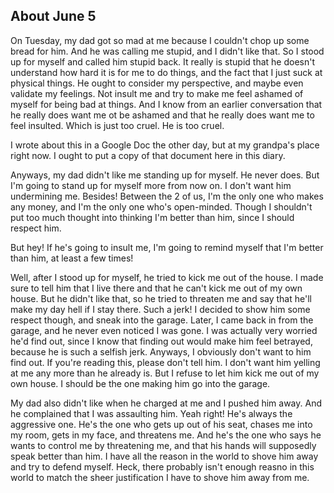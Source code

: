
## About June 5
On Tuesday, my dad got so mad at me because I couldn't chop up some bread for him. And he was calling me stupid, and I didn't like that. So I stood up for myself and called him stupid back. It really is stupid that he doesn't understand how hard it is for me to do things, and the fact that I just suck at physical things. He ought to consider my perspective, and maybe even validate my feelings. Not insult me and try to make me feel ashamed of myself for being bad at things. And I know from an earlier conversation that he really does want me ot be ashamed and that he really does want me to feel insulted. Which is just too cruel. He is too cruel.

I wrote about this in a Google Doc the other day, but at my grandpa's place right now. I ought to put a copy of that document here in this diary.

Anyways, my dad didn't like me standing up for myself. He never does. But I'm going to stand up for myself more from now on. I don't want him undermining me. Besides! Between the 2 of us, I'm the only one who makes any money, and I'm the only one who's open-minded. Though I shouldn't put too much thought into thinking I'm better than him, since I should respect him.

But hey! If he's going to insult me, I'm going to remind myself that I'm better than him, at least a few times!

Well, after I stood up for myself, he tried to kick me out of the house. I made sure to tell him that I live there and that he can't kick me out of my own house. But he didn't like that, so he tried to threaten me and say that he'll make my day hell if I stay there. Such a jerk! I decided to show him some respect though, and sneak into the garage. Later, I came back in from the garage, and he never even noticed I was gone. I was actually very worried he'd find out, since I know that finding out would make him feel betrayed, because he is such a selfish jerk. Anyways, I obviously don't want to him find out. If you're reading this, please don't tell him. I don't want him yelling at me any more than he already is. But I refuse to let him kick me out of my own house. I should be the one making him go into the garage.

My dad also didn't like when he charged at me and I pushed him away. And he complained that I was assaulting him. Yeah right! He's always the aggressive one. He's the one who gets up out of his seat, chases me into my room, gets in my face, and threatens me. And he's the one who says he wants to control me by threatening me, and that his hands will supposedly speak better than him. I have all the reason in the world to shove him away and try to defend myself. Heck, there probably isn't enough reasno in this world to match the sheer justification I have to shove him away from me.







